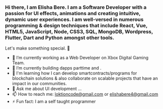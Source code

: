 ### Hi there, I am Elisha Bere. I am a Software Developer with a passion for UI effects, animations and creating intuitive, dynamic user experiences. I am well-versed in numerous programming & design techniques that include React, Vue, HTML5, JavaScript, Node, CSS3, SQL, MongoDB, Wordpress, Flutter, Dart and Python amongst other tools.

Let's make something special. 👋

- 🔭 I’m currently working as a Web Developer on Xbox Digital Gaming Team.
- 🌱 I’m currently building dapps parttime and .
- 👯 I'm learning how I can develop smartcontracts/programs for blockchain solutions & also collaborate on scalable projects that have an impact in our communities.
- 💬 Ask me about UI development ...
- 📫 How to reach me: loktioncode@gmail.com or elishabere4@gmail.com
- ⚡ Fun fact: I am a self taught programmer

